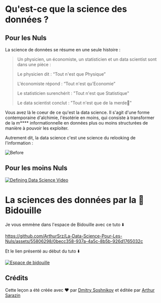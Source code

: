 # Qu'est-ce que la science des données ?

## Pour les Nuls

La science de données se résume en une seule histoire : 

> Un physicien, un économiste, un statisticien et un data scientist sont dans une pièce :
>
> Le physicien dit : “Tout n'est que Physique”
> 
> L'économiste répond : “Tout n'est qu'Economie”
> 
> Le statisticien surenchérit : "Tout n'est que Statistique"
> 
> Le data scientist conclut : "Tout n'est que de la merde🙊"

Vous avez là le coeur de ce qu'est la data science. Il s'agit d'une forme contemporaine d'alchimie, l'ésotérie en moins, qui consiste à transformer de la m**** informationnelle en données plus ou moins structurées de manière à pouvoir les exploiter.

Autrement dit, la data science c'est une science du relooking de l'information : 

<div>
  <img src="https://media.giphy.com/media/RCoP1WSypiCty/giphy.gif" id="imageBefore" alt="Before">
</div>

## Pour les moins Nuls


[![Defining Data Science Video](images/video-def-ds.png)](https://youtu.be/beZ7Mb_oz9I)



# La sciences des données par la 🙌 Bidouille


Je vous emmène dans l'espace de Bidouille avec ce tuto ⬇️ 


https://github.com/ArthurSrz/La-Data-Science-Pour-Les-Nuls/assets/55806298/0becc358-937a-4a5c-8b5b-926d1765032c




Et le lien présenté au début du tuto ⬇️

[![Espace de bidouille](https://github.com/codespaces/badge.svg)](https://github.com/codespaces/new?hide_repo_select=true&ref=main&repo=344191198)




## Crédits

Cette leçon a été créée avec ♥️ par [Dmitry Soshnikov](http://soshnikov.com) et éditée par [Arthur Sarazin]()
